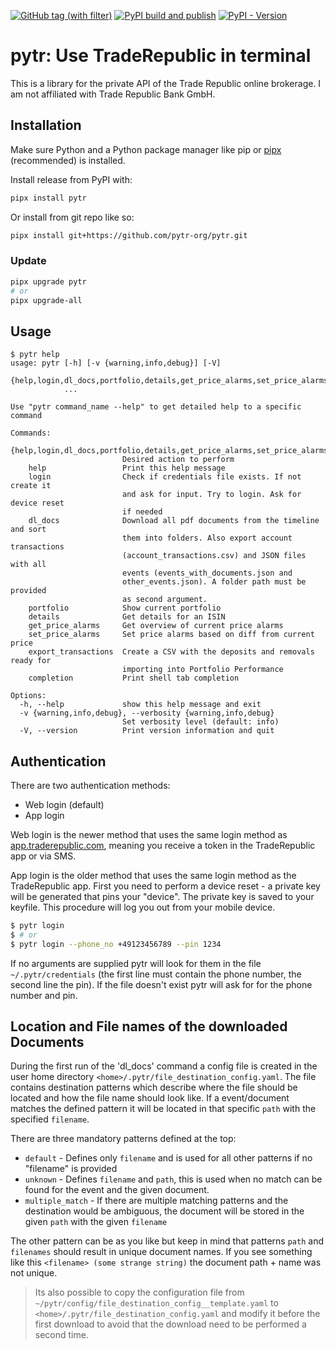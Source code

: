 [![GitHub tag (with filter)](https://img.shields.io/github/v/tag/pytr-org/pytr?style=for-the-badge&link=https%3A%2F%2Fgithub.com%2Fmarzzzello%2Fpytr%2Ftags)](https://github.com/pytr-org/pytr/tags)
[![PyPI build and publish](https://img.shields.io/github/actions/workflow/status/pytr-org/pytr/publish-pypi.yml?link=https%3A%2F%2Fgithub.com%2Fmarzzzello%2Fpytr%2Factions%2Fworkflows%2Fpublish-pypi.yml&style=for-the-badge)](https://github.com/pytr-org/pytr/actions/workflows/publish-pypi.yml)
[![PyPI - Version](https://img.shields.io/pypi/v/pytr?link=https%3A%2F%2Fpypi.org%2Fproject%2Fpytr%2F&style=for-the-badge)](https://pypi.org/project/pytr/)

# pytr: Use TradeRepublic in terminal

This is a library for the private API of the Trade Republic online brokerage. I am not affiliated with Trade Republic Bank GmbH.

## Installation

Make sure Python and a Python package manager like pip or [pipx](https://pipx.pypa.io/) (recommended) is installed.

Install release from PyPI with: 
```sh
pipx install pytr
```

Or install from git repo like so:

```sh
pipx install git+https://github.com/pytr-org/pytr.git
```

### Update

```sh
pipx upgrade pytr
# or
pipx upgrade-all
```


## Usage

```
$ pytr help
usage: pytr [-h] [-v {warning,info,debug}] [-V]
            {help,login,dl_docs,portfolio,details,get_price_alarms,set_price_alarms,export_transactions,completion}
            ...

Use "pytr command_name --help" to get detailed help to a specific command

Commands:
  {help,login,dl_docs,portfolio,details,get_price_alarms,set_price_alarms,export_transactions,completion}
                         Desired action to perform
    help                 Print this help message
    login                Check if credentials file exists. If not create it
                         and ask for input. Try to login. Ask for device reset
                         if needed
    dl_docs              Download all pdf documents from the timeline and sort
                         them into folders. Also export account transactions
                         (account_transactions.csv) and JSON files with all
                         events (events_with_documents.json and
                         other_events.json). A folder path must be provided
                         as second argument.
    portfolio            Show current portfolio
    details              Get details for an ISIN
    get_price_alarms     Get overview of current price alarms
    set_price_alarms     Set price alarms based on diff from current price
    export_transactions  Create a CSV with the deposits and removals ready for
                         importing into Portfolio Performance
    completion           Print shell tab completion

Options:
  -h, --help             show this help message and exit
  -v {warning,info,debug}, --verbosity {warning,info,debug}
                         Set verbosity level (default: info)
  -V, --version          Print version information and quit

```

## Authentication

There are two authentication methods:

- Web login (default)
- App login

Web login is the newer method that uses the same login method as [app.traderepublic.com](https://app.traderepublic.com/), meaning you receive a token in the TradeRepublic app or via SMS.

App login is the older method that uses the same login method as the TradeRepublic app.
First you need to perform a device reset - a private key will be generated that pins your "device". The private key is saved to your keyfile. This procedure will log you out from your mobile device.

```sh
$ pytr login
$ # or
$ pytr login --phone_no +49123456789 --pin 1234
```

If no arguments are supplied pytr will look for them in the file `~/.pytr/credentials` (the first line must contain the phone number, the second line the pin). If the file doesn't exist pytr will ask for for the phone number and pin.

## Location and File names of the downloaded Documents
During the first run of the 'dl_docs' command a config file is created in the user home directory `<home>/.pytr/file_destination_config.yaml`.
The file contains destination patterns which describe where the file should be located and how the file name should look like. If a event/document matches the defined pattern it will be located in that specific `path` with the specified `filename`.

There are three mandatory patterns defined at the top:
* `default` - Defines only `filename` and is used for all other patterns if no "filename" is provided
* `unknown` - Defines `filename` and `path`, this is used when no match can be found for the event and the given document.
* `multiple_match` - If there are multiple matching patterns and the destination would be ambiguous, the document will be stored in the given `path` with the given `filename`

The other pattern can be as you like but keep in mind that patterns `path` and `filenames` should result in unique document names. If you see something like this `<filename> (some strange string)` the document path + name was not unique.

> Its also possible to copy the configuration file from `~/pytr/config/file_destination_config__template.yaml` to `<home>/.pytr/file_destination_config.yaml` and modify it before the first download to avoid that the download need to be performed a second time.